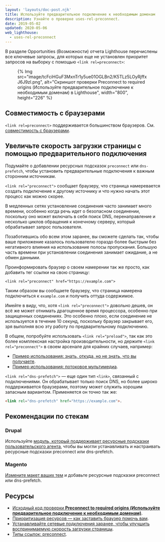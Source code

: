 ```yaml
---
layout: 'layouts/doc-post.njk'
title: Используйте предварительное подключение к необходимым доменам
description: Узнайте о проверке uses-rel-preconnect.
date: 2019-05-02
updated: 2020-05-06
web_lighthouse:
  - uses-rel-preconnect
---
```


В разделе Opportunities (Возможности) отчета Lighthouse перечислены все ключевые запросы, для которых еще не установлен приоритет запросов на выборку с помощью `<link rel=preconnect>`:

<figure>{% Img src="image/tcFciHGuF3MxnTr1y5ue01OGLBn2/K5TLz5LOyRjffxJ6J9zl.png", alt="Скриншот проверки Preconnect to required origins (Используйте предварительное подключение к необходимым доменам) в Lighthouse", width="800", height="226" %}</figure>

## Совместимость с браузерами

`<link rel=preconnect>` поддерживается большинством браузеров. См. [совместимость с браузерами](https://developer.mozilla.org/docs/Web/HTML/Link_types/preconnect#Browser_compatibility).

## Увеличьте скорость загрузки страницы с помощью предварительного подключения

Подумайте о добавлении ресурсных подсказок `preconnect` или `dns-prefetch`, чтобы установить предварительные подключения к важным сторонним источникам.

`<link rel="preconnect">` сообщает браузеру, что страница намеревается создать подключение к другому источнику и что нужно начать этот процесс как можно скорее.

В медленных сетях установление соединения часто занимает много времени, особенно когда речь идет о безопасном соединении, поскольку оно может включать в себя поиск DNS, перенаправление и несколько циклов обращения к конечному серверу, который обрабатывает запрос пользователя.

Позаботившись обо всем этом заранее, вы сможете сделать так, чтобы ваше приложение казалось пользователю гораздо более быстрым без негативного влияния на использование полосы пропускания. Большую часть времени при установлении соединения занимает ожидание, а не обмен данными.

Проинформировать браузер о своем намерении так же просто, как добавить тег ссылки на свою страницу:

`<link rel="preconnect" href="https://example.com">`

Таким образом вы сообщаете браузеру, что страница намерена подключиться к `example.com` и получить оттуда содержимое.

Имейте в виду, что, хотя `<link rel="preconnect">` довольно дешев, он всё же может отнимать драгоценное время процессора, особенно при защищенных соединениях. Это особенно плохо, если соединение не используется в течение 10 секунд, поскольку браузер закрывает его, зря выполняя всю эту работу по предварительному подключению.

В общем, попробуйте использовать `<link rel="preload">`, так как это более комплексная настройка производительности, но держите `<link rel="preconnect">` в своем арсенале для крайних случаев, например:

- [Пример использования: знать, откуда, но не знать, что вы получаете](https://developers.google.com/web/fundamentals/performance/resource-prioritization#use-case_knowing_where_from_but_not_what_youre_fetching).
- [Пример использования: потоковое мультимедиа](https://developers.google.com/web/fundamentals/performance/resource-prioritization#use-case_knowing_where_from_but_not_what_youre_fetching).

`<link rel="dns-prefetch">` — еще один тип `<link>`, связанный с подключениями. Он обрабатывает только поиск DNS, но более широко поддерживается браузерами, поэтому может служить хорошим запасным вариантом. Применяется он точно так же:

```html
<link rel="dns-prefetch" href="https://example.com">.
```

## Рекомендации по стекам

### Drupal

Используйте [модуль, который поддерживает ресурсные подсказки пользовательского агента](https://www.drupal.org/project/project_module?f%5B0%5D=&f%5B1%5D=&f%5B2%5D=&f%5B3%5D=&f%5B4%5D=sm_field_project_type%3Afull&f%5B5%5D=&f%5B6%5D=&text=dns-prefetch&solrsort=iss_project_release_usage+desc&op=Search), чтобы вы могли устанавливать и настраивать ресурсные подсказки preconnect или dns-prefetch.

### Magento

[Измените макет ваших тем](https://devdocs.magento.com/guides/v2.3/frontend-dev-guide/layouts/xml-manage.html) и добавьте ресурсные подсказки preconnect или dns-prefetch.

## Ресурсы

- [Исходный код проверки **Preconnect to required origins (Используйте предварительное подключение к необходимым доменам)**](https://github.com/GoogleChrome/lighthouse/blob/master/lighthouse-core/audits/uses-rel-preconnect.js).
- [Приоритизация ресурсов — как заставить браузер помочь вам](https://developers.google.com/web/fundamentals/performance/resource-prioritization#preconnect).
- [Устанавливайте сетевые подключения заранее, чтобы улучшить воспринимаемую скорость загрузки страницы](https://web.dev/preconnect-and-dns-prefetch/).
- [Типы ссылок: preconnect](https://developer.mozilla.org/docs/Web/HTML/Link_types/preconnect#Browser_compatibility).
